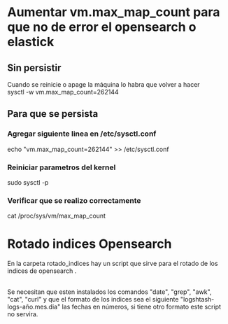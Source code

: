 

# Aumentar vm.max_map_count para que no de error el opensearch o elastick

## Sin persistir
Cuando se reinicie o apage la máquina lo habra que volver a hacer
<br>
sysctl -w vm.max_map_count=262144 

## Para que se persista
### Agregar siguiente linea en /etc/sysctl.conf
echo "vm.max_map_count=262144" >> /etc/sysctl.conf
### Reiniciar parametros del kernel
sudo sysctl -p
### Verificar que se realizo correctamente
cat /proc/sys/vm/max_map_count

# Rotado indices Opensearch
En la carpeta rotado_indices hay un script que sirve para el rotado de los indices de opensearch .


<br>
Se necesitan que esten instalados los comandos "date", "grep", "awk", "cat", "curl" y que el formato de los indices sea el siguiente "logshtash-logs-año.mes.dia" las fechas en números, si tiene otro formato este script no servira.

